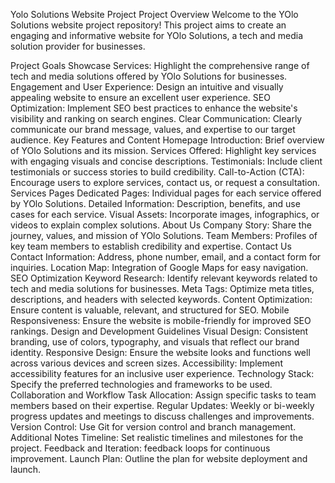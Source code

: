 Yolo Solutions Website Project
Project Overview
Welcome to the YOlo Solutions website project repository! This project aims to create an engaging and informative website for YOlo Solutions, a tech and media solution provider for businesses.

Project Goals
Showcase Services: Highlight the comprehensive range of tech and media solutions offered by YOlo Solutions for businesses.
Engagement and User Experience: Design an intuitive and visually appealing website to ensure an excellent user experience.
SEO Optimization: Implement SEO best practices to enhance the website's visibility and ranking on search engines.
Clear Communication: Clearly communicate our brand message, values, and expertise to our target audience.
Key Features and Content
Homepage
Introduction: Brief overview of YOlo Solutions and its mission.
Services Offered: Highlight key services with engaging visuals and concise descriptions.
Testimonials: Include client testimonials or success stories to build credibility.
Call-to-Action (CTA): Encourage users to explore services, contact us, or request a consultation.
Services Pages
Dedicated Pages: Individual pages for each service offered by YOlo Solutions.
Detailed Information: Description, benefits, and use cases for each service.
Visual Assets: Incorporate images, infographics, or videos to explain complex solutions.
About Us
Company Story: Share the journey, values, and mission of YOlo Solutions.
Team Members: Profiles of key team members to establish credibility and expertise.
Contact Us
Contact Information: Address, phone number, email, and a contact form for inquiries.
Location Map: Integration of Google Maps for easy navigation.
SEO Optimization
Keyword Research: Identify relevant keywords related to tech and media solutions for businesses.
Meta Tags: Optimize meta titles, descriptions, and headers with selected keywords.
Content Optimization: Ensure content is valuable, relevant, and structured for SEO.
Mobile Responsiveness: Ensure the website is mobile-friendly for improved SEO rankings.
Design and Development Guidelines
Visual Design: Consistent branding, use of colors, typography, and visuals that reflect our brand identity.
Responsive Design: Ensure the website looks and functions well across various devices and screen sizes.
Accessibility: Implement accessibility features for an inclusive user experience.
Technology Stack: Specify the preferred technologies and frameworks to be used.
Collaboration and Workflow
Task Allocation: Assign specific tasks to team members based on their expertise.
Regular Updates: Weekly or bi-weekly progress updates and meetings to discuss challenges and improvements.
Version Control: Use Git for version control and branch management.
Additional Notes
Timeline: Set realistic timelines and milestones for the project.
Feedback and Iteration: feedback loops for continuous improvement.
Launch Plan: Outline the plan for website deployment and launch.

